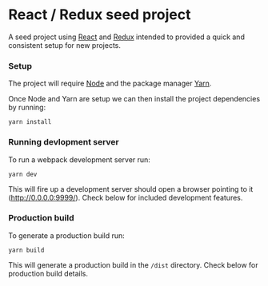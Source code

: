 # React / Redux seed project

A seed project using [React](https://reactjs.org/) and [Redux](http://redux.js.org/) intended to provided a quick and consistent setup for new projects.

### Setup

The project will require [Node](https://nodejs.org/en/) and the package manager [Yarn](https://yarnpkg.com/lang/en/docs/install/).

Once Node and Yarn are setup we can then install the project dependencies by running:

```
yarn install
```

### Running devlopment server

To run a webpack development server run:

```
yarn dev
```

This will fire up a development server should open a browser pointing to it (http://0.0.0.0:9999/).
Check below for included development features.

### Production build

To generate a production build run:

```
yarn build
```

This will generate a production build in the `/dist` directory.
Check below for production build details.
